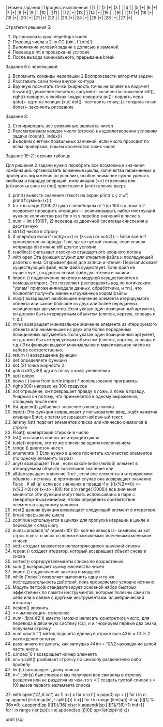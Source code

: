 | Номер задания | Процесс выполнения |
|1 | |
|2 |+|
|3 | |
|4 | |
|5 |+|
|6 |+|
|7 |+|
|8 |+|
|9 | |
|10 | |
|11 | |
|12 |+|
|13 | |
|14 |+|
|15 | |
|16 | |
|17 |+|
|18 |+|
|19 |+|
|20 |+|
|21 |+|
|22 | |
|23 |+|
|24 |+|
|25 |+|
|26 |+|
|27 |+|


Стратегия решения 5:
1. Организовать цикл перебора чисел
2. Перевод числа в 2-ю СС (bin , f'{n:b}')
3. Выполнение условий задачи с дописью и заменой.
4. Перевод в int и проверка на условие
5. После вывода минимального, прерывание break

Задание 6 с черепашкой:
1. Вспомнить команды черепашки
2.Воспроизвести алгоритм задачи
3. Расставить сами точки внутри контура
4. Вручную посчитать точки
(жирность точек не влияет на подсчет)
forward()-движение впередж; аргумент- количество пикселей 
left(), right()-поворот, в скобках градус поворота 
pu()- поднять перо 
goto()- идти на позицю (x,y)
dot()- поставить точку; ()-толщина точки
done()- закончить рисование 

Задание 8:
1. Сгенирировать все возможные варианты чисел 
2. Рассматриваем каждое число (строку) на удовлетворение условиям задачи (count(), index())
3. Выводим счетчик правильных занчений, если число прозодит по всем проверкам, пишем количество таких чисел


Задание 19-21:
строим табоицу 

Для решения 2 задачи нужно перебрать все возможные значения комбинаций: организовать влженные циклы, количества переменных и проверить выражения по условию, особое внимание нужно уделить скобкам и порядку операций. 
импликация (<=) стрелочка 
или (or)галочка вниз
не (not) *приставка*
и (and) галочка вверх

1) print() вывести значения (текст) на экран
print('x y z w') print(f'сумма={x}')
2) for x in range (1,100,2) цикл с перебором от 1 до 100 с шагом в 2 позволяет проводить итерации — реализовывать набор инструкций нужное количество раз
 for x in s перебор значений в писке s
3) num = int ('10101', 2) перевод из двоичной сиситемы счисления в десятичную 
4) str(12)  число в строку 
5) if оператор если
if (not(y<=x) or (z<=w) or not(z))==False  все в if проверяется на правду 
 if not sp:  sp пустой список, есои список неправда 
 else иначе
 elif другое условие 
6) readline() считывает строку из стандартного входного потока
7) with open  Эта функция служит для открытия файла и последующей работы с ним. Открывает файл для записи и чтения. Перезаписывает существующий файл, если файл существует. Если файл не существует, создается новый файл для чтения и записи.
8) import () подключение пакетов и модулей осуществляется с помощью import. Это позволяет распределять код по логическим "узлам" приложения(модели данных, обработчики, и тп.), что позволяет получить менее нагруженные кодом файлы
9) max() возвращает наибольшее значение элемента итерируемого объекта или самое большое из двух или более переданных позиционных аргументов. Если указан один позиционный аргумент, он должен быть итерируемым объектом (список, кортеж, словарь и т. д.).
10)  min() возвращает минимальное значение элемента из итерируемого объекта или наименьшее из двух или более переданных позиционных аргументов. Если указан один позиционный аргумент, он должен быть итерируемым объектом (список, кортеж, словарь и т.д.)
Эти функции выдают минимальное и максимальное число из набора соответственно.
11) return () возвращение функции
12) def определяете функцию
13) dot (2) точка жирность 2 
14) goto (x*30,y*30) идти в точку с коэф увеличения
15) up() вверх
16) down ( ) вниз
from turtle import * использование программы
17) right(300) направо на 300 градусов  
18) not отрицание, oн превращает правду в ложь, а ложь в правду. Унарный он потому, что применяется к одному выражению, стоящему после него
19) list.append() добавляет значение в конец списка.
20) input() Эта функция запрашивает у пользователя ввод, ждёт нажатия клавиши Enter, а затем возвращает набранный текст.
21) len(my_list) подсчет элементов списка или кличесво символов в строке
22) Float() конвертация стироки в число
23) list() составить список из итераций цикла
24) tuple() кортеж, это те же списки за одним исключением.
25) range () диапозон чисел 
26) enumerate () Если нужно в цикле посчитать количество элементов (по одному элементу за раз)
27) any() возвращает True , если какой-либо (любой) элемент в итерируемом объекте логическое значение или 
28) all()возвращает значение True , если все элементы в итерируемом объекте - истинны, в противном случае она возвращает значение False . if all (a) если все значения а правда if all(((x%2==0) <= (x%3!=0)) or (x+a>=100) for x in range(1,1000)) все значения меняются 
Эти функции могут быть использованы в паре с генератор-выражениями, чтобы определить соответствие элементов заданному условию.
29) next() данная функция возвращает следующий элемент в итераторе.
30) break прерывание цикла 
31) continue  используется в циклах для пропуска итерации в цикле и переходе к след шагу 
32) nums=prodact('is' repeat=10) 10- кол-во знаков  is- символы из  хот строк nums- список со всеми возможными значениями мленькие списки.
33) set() создает множество неповторяющихся значений списка
34) repeat () создает итератор, который возвращает объект снова и снова
35) sorted () cортируетэлементы списка по возрастанию
36) sum () возвращает сумму множества чисел
37) import () подключение пакетов и модулей
38) while (“пока”) позволяет выполнить одну и ту же последовательность действий, пока проверяемое условие истинно
39) Модуль itertools стандартизирует основной набор быстрых эффективных по памяти инструментов, которые полезны сами по себе или в связке с другими инструментами. алшебраический итератор 
40) nested() вложить 
41) <=  импликация- стрелочка 
42) num=(bin(i)[2:])   вместо i можно написать конктретное число, для перевода в двоичную систему (сс), и и гнорируем первые два знака, получаем строчку 
42) num.count('1') метод подсчета единиц в строке num 
43)n = 10 % 2 нахождение остатка 
45) pass  ничего не делать, как заглушка 
44)m = 10//2 нахождение целой части числа
45) s.index('6') возвращает номер элемента 
46) nn=n.split() разбивает строчку по символу разделителю либо пробелу 
47) len(s) возвращает длину списка 
48) n=''.join(s) был список и мы получаем все символы в строчку разделяя или не разделяя их чем-то 
 s =[]  создать пустой список 
 s = [0] вызов первого эжлемента списка  
 
 
 
 
 
 
 27:
 with open('27_A.txt') as f:
    n=[ x for x in f ]
n.pop(0)
sp = []
for i in n:
    sp.append (list(map(int, i.split())))
k =[]
for i in range (len(sp)):
    if sp [i][1] % 36==0:
       k.append(sp [i][1]//36)
    else:
        k.append((sp [i][1]//36)+1)
ind=[]        
for i in range (len(sp)):
    ind.append(sp [i][0])
sp=list(zip(ind,k))
        
print (sp)
